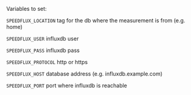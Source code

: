 Variables to set:

`SPEEDFLUX_LOCATION` tag for the db where the measurement is from (e.g. home)

`SPEEDFLUX_USER` influxdb user

`SPEEDFLUX_PASS` influxdb pass

`SPEEDFLUX_PROTOCOL` http or https

`SPEEDFLUX_HOST` database address (e.g. influxdb.example.com)

`SPEEDFLUX_PORT` port where influxdb is reachable
